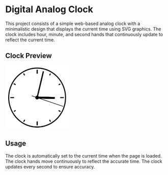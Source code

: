 # Digital Analog Clock
This project consists of a simple web-based analog clock with a minimalistic design that displays the current time using SVG graphics. The clock includes hour, minute, and second hands that continuously update to reflect the current time.


## Clock Preview
<img src="clock_preview.jpg" alt="Clock Preview" width="200" height="200">


## Usage
The clock is automatically set to the current time when the page is loaded. The clock hands move continuously to reflect the accurate time. The clock updates every second to ensure accuracy.
